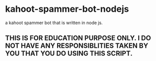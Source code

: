 # kahoot-spammer-bot-nodejs
a kahoot spammer bot that is written in node js.

## THIS IS FOR EDUCATION PURPOSE ONLY. I DO NOT HAVE ANY RESPONSIBLITIES TAKEN BY YOU THAT YOU DO USING THIS SCRIPT.
